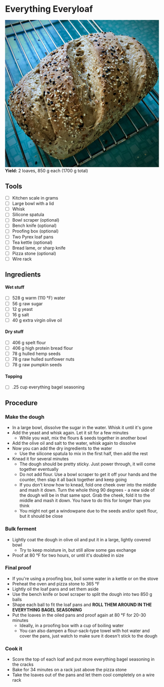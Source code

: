 # Everything Everyloaf
![The Loaf](https://github.com/jimicidal/miscellaneous/blob/main/res/loaf.jpeg?raw=true)
**Yield:** 2 loaves, 850 g each (1700 g total)
## Tools
- [ ] Kitchen scale in grams
- [ ] Large bowl with a lid
- [ ] Whisk
- [ ] Silicone spatula
- [ ] Bowl scraper (optional)
- [ ] Bench knife (optional)
- [ ] Proofing box (optional)
- [ ] Two Pyrex loaf pans
- [ ] Tea kettle (optional)
- [ ] Bread lame, or sharp knife
- [ ] Pizza stone (optional)
- [ ] Wire rack
## Ingredients
#### Wet stuff
- [ ] 528 g warm (110 °F) water
- [ ] 56 g raw sugar
- [ ] 12 g yeast
- [ ] 16 g salt
- [ ] 40 g extra virgin olive oil
#### Dry stuff
- [ ] 406 g spelt flour
- [ ] 406 g high protein bread flour
- [ ] 78 g hulled hemp seeds
- [ ] 78 g raw hulled sunflower nuts
- [ ] 78 g raw pumpkin seeds
#### Topping
- [ ] .25 cup everything bagel seasoning

## Procedure
### Make the dough
- In a large bowl, dissolve the sugar in the water. Whisk it until it's gone
- Add the yeast and whisk again. Let it sit for a few minutes
	- While you wait, mix the flours & seeds together in another bowl
- Add the olive oil and salt to the water, whisk again to dissolve
- Now you can add the dry ingredients to the water
	- Use the silicone spatula to mix in the first half, then add the rest
- Knead it for several minutes
	- The dough should be pretty sticky. Just power through, it will come together eventually
	- Do not add flour. Use a bowl scraper to get it off your hands and the counter, then slap it all back together and keep going
	- If you don't know how to knead, fold one cheek over into the middle and mash it down. Turn the whole thing 90 degrees - a new side of the dough will be in that same spot. Grab the cheek, fold it to the middle and mash it down. You have to do this for longer than you think
	- You might not get a windowpane due to the seeds and/or spelt flour, but it should be close
### Bulk ferment
- Lightly coat the dough in olive oil and put it in a large, lightly covered bowl
	- Try to keep moisture in, but still allow some gas exchange
- Proof at 80 °F for two hours, or until it's doubled in size
### Final proof
- If you're using a proofing box, boil some water in a kettle or on the stove
- Preheat the oven and pizza stone to 365 °F
- Lightly oil the loaf pans and set them aside
- Use the bench knife or bowl scraper to split the dough into two 850 g balls
- Shape each ball to fit the loaf pans and **ROLL THEM AROUND IN THE EVERYTHING BAGEL SEASONING**
- Put the loaves in the oiled pans and proof again at 80 °F for 20-30 minutes
	- Ideally, in a proofing box with a cup of boiling water
	- You can also dampen a flour-sack-type towel with hot water and cover the pans, just watch to make sure it doesn't stick to the dough
### Cook it
- Score the top of each loaf and put more everything bagel seasoning in the cracks
- Bake for 34 minutes on a rack just above the pizza stone
- Take the loaves out of the pans and let them cool completely on a wire rack
